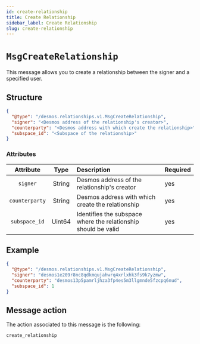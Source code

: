 ```yaml
---
id: create-relationship
title: Create Relationship
sidebar_label: Create Relationship
slug: create-relationship
---
```


# `MsgCreateRelationship`
This message allows you to create a relationship between the signer and a specified user.

## Structure
```json
{
  "@type": "/desmos.relationships.v1.MsgCreateRelationship",
  "signer": "<Desmos address of the relationship's creator>",
  "counterparty": "<Desmos address with which create the relationship>",
  "subspace_id": "<Subspace of the relationship>"
}      
```

### Attributes
|   Attribute    |  Type  | Description                                                    | Required |
|:--------------:|:------:|:---------------------------------------------------------------| :------- |
|    `signer`    | String | Desmos address of the relationship's creator                   | yes |
| `counterparty` | String | Desmos address with which create the relationship              | yes |
| `subspace_id`  | Uint64 | Identifies the subspace where the relationship should be valid | yes |

## Example

````json
{
  "@type": "/desmos.relationships.v1.MsgCreateRelationship",
  "signer": "desmos1e209r8nc8qdkmqujahwrq4xrlxhk3fs9k7yzmw",
  "counterparty": "desmos13p5pamrljhza3fp4es5m3llgmnde5fzcpq6nud",
  "subspace_id": 1
}    
````

## Message action
The action associated to this message is the following: 

```
create_relationship
```
